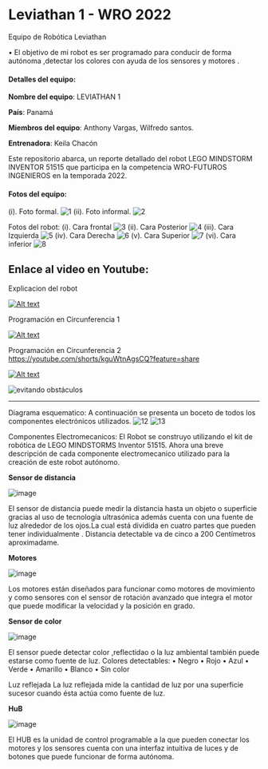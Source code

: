 # Leviathan 1 - WRO 2022
Equipo de Robótica Leviathan 

•	El objetivo de mi robot es ser programado para conducir de forma autónoma ,detectar  los colores con ayuda de los sensores y motores  .

#### Detalles del equipo:

**Nombre del equipo**: LEVIATHAN 1

**País**: Panamá

**Miembros del equipo**: Anthony Vargas, Wilfredo santos.

**Entrenadora**: Keila Chacón

Este repositorio abarca, un reporte detallado del robot LEGO MINDSTORM INVENTOR 51515 que participa en la competencia WRO-FUTUROS INGENIEROS en la temporada 2022.


#### Fotos del equipo:
(i). Foto formal.
![1](https://user-images.githubusercontent.com/112026718/186894868-c5044ce0-ed28-4a97-9b8f-ca73fc39142d.JPG)
(ii). Foto informal.
![2](https://user-images.githubusercontent.com/112026718/186894875-5a109659-c39c-4a08-bfbf-b7d6791696a0.JPG)

Fotos del robot:
(i).	Cara frontal
![3](https://user-images.githubusercontent.com/112026718/193433652-4f7bf7bc-8530-4952-b51f-016982417f32.jpg)
(ii).	Cara Posterior
![4](https://user-images.githubusercontent.com/112026718/193433679-f05d7f9d-13a9-488c-8a31-161b4de6e833.jpg)
(iii). Cara Izquierda
![5](https://user-images.githubusercontent.com/112026718/193433686-dae48a18-8615-43d4-a30c-d98b35d07d36.jpg)
(iv).	Cara Derecha
![6](https://user-images.githubusercontent.com/112026718/193433683-8f361b9c-0c69-444b-b8dd-8c50b51e4207.jpg)
(v).	Cara Superior
![7](https://user-images.githubusercontent.com/112026718/193433690-acce3bfd-8a08-4660-ac83-bada0bc0f424.jpg)
(vi).	Cara inferior
![8](https://user-images.githubusercontent.com/112026718/193433688-13f5ae62-5aee-4d69-b0aa-71d16b1e40f5.jpg)

## **Enlace al video en Youtube**:

Explicacion del robot

[![Alt text](https://user-images.githubusercontent.com/112026718/188290017-ca8b9cd3-9491-43e4-8278-8310ca303299.gif)](https://youtu.be/veAIvLrf1H0)

Programación en Circunferencia 1

[![Alt text](https://user-images.githubusercontent.com/112026718/188290019-e7f5e6eb-ad6a-44e3-bf15-d8b50fdbb1a4.gif)](https://youtube.com/shorts/Gi2d8mX0_0w?feature=share)

Programación en Circunferencia 2
https://youtube.com/shorts/kguWtnAgsCQ?feature=share

[![Alt text]()]()

![evitando obstáculos](https://user-images.githubusercontent.com/112026718/188290022-ac0767ea-0273-4f5d-9196-91c53e89129d.gif)



------------

Diagrama esquematico:
A continuación se presenta un boceto de todos los componentes electrónicos utilizados.
![12](https://user-images.githubusercontent.com/112026718/186931016-3884012e-07c9-4272-a5bc-e2a63f99a4ae.png)
![13](https://user-images.githubusercontent.com/112026718/186930663-e8b6fff5-9fa6-40ae-8b62-ec4e38f47d8f.png)

Componentes Electromecanicos:
El Robot se construyo utilizando el kit de robótica de LEGO MINDSTORMS Inventor 51515. Ahora una breve descripción de cada componente electromecanico utilizado para la creación de este robot autónomo.

**Sensor de distancia**

![image](https://user-images.githubusercontent.com/112026718/186931149-0c934e7d-a09b-47c3-8b9e-018c4d5cca7a.png)

El sensor de distancia puede medir la distancia hasta un objeto o superficie gracias al uso de tecnología ultrasónica además cuenta con una fuente  de  luz alrededor de los ojos.La cual está dividida en cuatro partes que pueden tener individualmente .
Distancia detectable va de cinco a 200 Centímetros aproximadame.

**Motores**

![image](https://user-images.githubusercontent.com/112026718/186931201-a2e1a7b2-9a1e-40fa-aedf-056adbae93d2.png)

Los motores están diseñados para funcionar como motores de movimiento y como sensores con el sensor de rotación avanzado que integra el motor que puede modificar la velocidad y la posición en grado.

**Sensor de color**

![image](https://user-images.githubusercontent.com/112026718/186931242-cf1a4b3f-1395-4366-a045-6669264cfdc5.png)

El sensor puede detectar color ,reflectidao o la luz ambiental también puede estarse como fuente de luz.
Colores detectables:
• Negro
• Rojo
• Azul
• Verde
• Amarillo
• Blanco
• Sin color

Luz reflejada
La luz reflejada mide la cantidad de luz por una superficie sucesor cuando ésta actúa como fuente de luz.

**HuB**

![image](https://user-images.githubusercontent.com/112026718/186931301-1a0ad68f-c5a6-40b5-ba1e-12b4973ca8df.png)

El HUB es la unidad de control programable a la que pueden conectar los motores y los sensores cuenta con una interfaz intuitiva de luces y de botones que puede funcionar de forma autónoma.    
